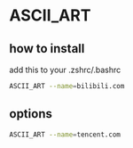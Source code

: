 # ASCII_ART

## how to install

add this to your .zshrc/.bashrc

```sh
ASCII_ART --name=bilibili.com
```

## options

```sh
ASCII_ART --name=tencent.com
```
